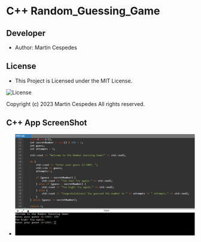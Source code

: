 # C++ Random_Guessing_Game


## Developer

- Author: Martin Cespedes


## License


- This Project is Licensed under the MIT License.

![License](https://img.shields.io/badge/License-MIT-yellow.svg)

Copyright (c) 2023 Martin Cespedes All rights reserved.



## C++ App ScreenShot

- ![C++ Random Guess Game](/assets/C%2B%2B_Game.png)




